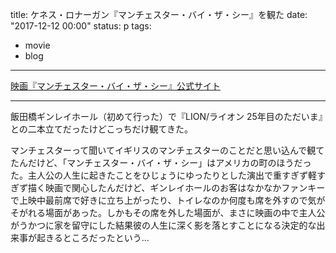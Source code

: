 title: ケネス・ロナーガン『マンチェスター・バイ・ザ・シー』を観た
date: "2017-12-12 00:00"
status: p
tags:
- movie
- blog
---

[映画『マンチェスター・バイ・ザ・シー』公式サイト](http://www.manchesterbythesea.jp/)

---

飯田橋ギンレイホール（初めて行った）で『LION/ライオン 25年目のただいま』との二本立てだったけどこっちだけ観てきた。

マンチェスターって聞いてイギリスのマンチェスターのことだと思い込んで観てたんだけど、「マンチェスター・バイ・ザ・シー」はアメリカの町のほうだった。主人公の人生に起きたことをひじょうにゆったりとした演出で重すぎず軽すぎず描く映画で関心したんだけど、ギンレイホールのお客はなかなかファンキーで上映中最前席で好きに立ち上がったり、トイレなのか何度も席を外すので気がそがれる場面があった。しかもその席を外した場面が、まさに映画の中で主人公がうかつに家を留守にした結果彼の人生に深く影を落とすことになる決定的な出来事が起きるところだったという…
